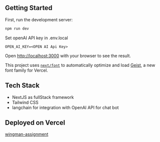 ## Getting Started

First, run the development server:

```bash
npm run dev
```

Set openAI API key in .env.local
```
OPEN_AI_KEY=<OPEN AI Api Key>
```

Open [http://localhost:3000](http://localhost:3000) with your browser to see the result.

This project uses [`next/font`](https://nextjs.org/docs/app/building-your-application/optimizing/fonts) to automatically optimize and load [Geist](https://vercel.com/font), a new font family for Vercel.

## Tech Stack
- NextJS as fullStack framework
- Tailwind CSS 
- langchain for integration with OpenAI API for chat bot

## Deployed on Vercel
[wingman-assignment](https://wingman-assignment-eight.vercel.app/)